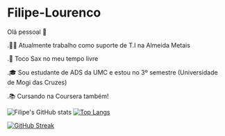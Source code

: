 # Filipe-Lourenco
Olá pessoal 👏

.🧑‍💼 Atualmente trabalho como suporte de T.I na Almeida Metais

.🎷 Toco Sax no meu tempo livre 

.🎓 Sou estudante de ADS da UMC e estou no 3º semestre 
(Universidade de Mogi das Cruzes)

.📚 Cursando na Coursera também!

![Filipe's GitHub stats](https://github-readme-stats.vercel.app/api?username=Filipe-Lourenco7&theme=dracula&show_icons=true&include_all_commits=true) [![Top Langs](https://github-readme-stats.vercel.app/api/top-langs/?username=Filipe-Lourenco7&layout=compact&theme=dracula)](https://github.com/Filipr-Lourenco7/github-readme-stats)

[![GitHub Streak](https://streak-stats.demolab.com/?user=Filipe-Lourenco7&theme=dracula)](https://git.io/streak-stats)
